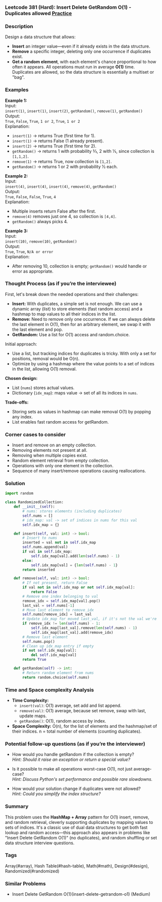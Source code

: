 ### Leetcode 381 (Hard): Insert Delete GetRandom O(1) - Duplicates allowed [Practice](https://leetcode.com/problems/insert-delete-getrandom-o1-duplicates-allowed)

### Description  
Design a data structure that allows:
- **Insert** an integer value—even if it already exists in the data structure.
- **Remove** a specific integer, deleting only one occurrence if duplicates exist.
- **Get a random element**, with each element's chance proportional to how often it appears.
All operations must run in average **O(1)** time.  
Duplicates are allowed, so the data structure is essentially a multiset or "bag".

### Examples  

**Example 1:**  
Input:  
`insert(1)`, `insert(1)`, `insert(2)`, `getRandom()`, `remove(1)`, `getRandom()`  
Output:  
`True`, `False`, `True`, `1 or 2`, `True`, `1 or 2`  
Explanation:  
- `insert(1)` → returns True (first time for 1).  
- `insert(1)` → returns False (1 already present).  
- `insert(2)` → returns True (first time for 2).  
- `getRandom()` → returns 1 with probability 2⁄3, 2 with 1⁄3, since collection is `[1,1,2]`.  
- `remove(1)` → returns True, now collection is `[1,2]`.  
- `getRandom()` → returns 1 or 2 with probability 1⁄2 each.

**Example 2:**  
Input:  
`insert(4)`, `insert(4)`, `insert(4)`, `remove(4)`, `getRandom()`  
Output:  
`True`, `False`, `False`, `True`, `4`  
Explanation:  
- Multiple inserts return False after the first.  
- `remove(4)` removes just one 4, so collection is `[4,4]`.  
- `getRandom()` always picks 4.

**Example 3:**  
Input:  
`insert(10)`, `remove(10)`, `getRandom()`  
Output:  
`True`, `True`, `N/A or error`  
Explanation:  
- After removing 10, collection is empty; `getRandom()` would handle or error as appropriate.

### Thought Process (as if you’re the interviewee)  
First, let's break down the needed operations and their challenges:

- **Insert:** With duplicates, a simple set is not enough. We can use a dynamic array (list) to store elements (fast random access) and a hashmap to map values to all their indices in the list.
- **Remove:** Need to remove only one occurrence. If we can always delete the last element in O(1), then for an arbitrary element, we swap it with the last element and pop.
- **GetRandom:** Use a list for O(1) access and random.choice.

Initial approach:
- Use a list, but tracking indices for duplicates is tricky. With only a set for positions, removal would be O(n).
- Optimize by using a hashmap where the value points to a set of indices in the list, allowing O(1) removal.

**Chosen design:**
- List (`nums`) stores actual values.  
- Dictionary (`idx_map`): maps value → set of all its indices in `nums`.

**Trade-offs:**  
- Storing sets as values in hashmap can make removal O(1) by popping any index.
- List enables fast random access for getRandom.

### Corner cases to consider  
- Insert and remove on an empty collection.
- Removing elements not present at all.
- Removing when multiple copies exist.
- Random element retrieval from empty collection.
- Operations with only one element in the collection.
- Sequence of many insert/remove operations causing reallocations.

### Solution

```python
import random

class RandomizedCollection:
    def __init__(self):
        # nums: stores elements (including duplicates)
        self.nums = []
        # idx_map: val -> set of indices in nums for this val
        self.idx_map = {}

    def insert(self, val: int) -> bool:
        # Insert to nums
        inserted = val not in self.idx_map
        self.nums.append(val)
        if val in self.idx_map:
            self.idx_map[val].add(len(self.nums) - 1)
        else:
            self.idx_map[val] = {len(self.nums) - 1}
        return inserted

    def remove(self, val: int) -> bool:
        # If not present, return False
        if val not in self.idx_map or not self.idx_map[val]:
            return False
        # Remove one index belonging to val
        remove_idx = self.idx_map[val].pop()
        last_val = self.nums[-1]
        # Move last element to remove_idx
        self.nums[remove_idx] = last_val
        # Update idx_map for moved last_val, if it's not the val we're removing
        if remove_idx != len(self.nums) - 1:
            self.idx_map[last_val].remove(len(self.nums) - 1)
            self.idx_map[last_val].add(remove_idx)
        # Remove last element
        self.nums.pop()
        # Clean up idx_map entry if empty
        if not self.idx_map[val]:
            del self.idx_map[val]
        return True

    def getRandom(self) -> int:
        # Return random element from nums
        return random.choice(self.nums)
```

### Time and Space complexity Analysis  

- **Time Complexity:**  
  - `insert(val)`: O(1) average, set add and list append.
  - `remove(val)`: O(1) average, because set remove, swap with last, update maps.
  - `getRandom()`: O(1), random access by index.
- **Space Complexity:** O(n), for the list of elements and the hashmap/set of their indices. n = total number of elements (counting duplicates).

### Potential follow-up questions (as if you’re the interviewer)  

- How would you handle getRandom if the collection is empty?  
  *Hint: Should it raise an exception or return a special value?*

- Is it possible to make all operations worst-case O(1), not just average-case?  
  *Hint: Discuss Python's set performance and possible rare slowdowns.*

- How would your solution change if duplicates were not allowed?  
  *Hint: Could you simplify the index structure?*

### Summary
This problem uses the **HashMap + Array** pattern for O(1) insert, remove, and random retrieval, cleverly supporting duplicates by mapping values to sets of indices. It's a classic use of dual data structures to get both fast lookup and random access—this approach also appears in problems like "Insert Delete GetRandom O(1)" (no duplicates), and random shuffling or set data structure interview questions.

### Tags
Array(#array), Hash Table(#hash-table), Math(#math), Design(#design), Randomized(#randomized)

### Similar Problems
- Insert Delete GetRandom O(1)(insert-delete-getrandom-o1) (Medium)